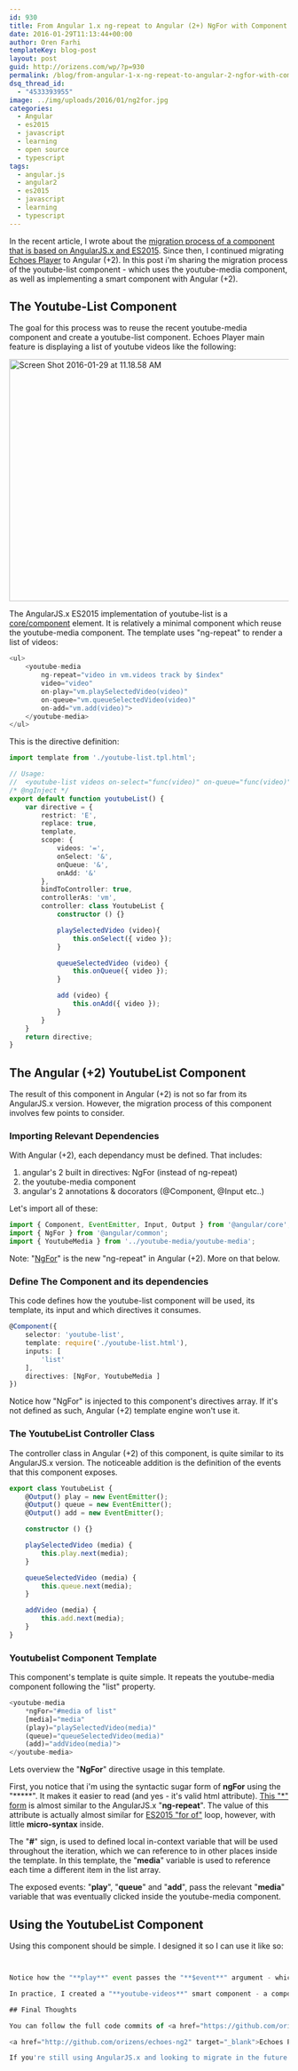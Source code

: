 ```yaml
---
id: 930
title: From Angular 1.x ng-repeat to Angular (2+) NgFor with Component
date: 2016-01-29T11:13:44+00:00
author: Oren Farhi 
templateKey: blog-post
layout: post
guid: http://orizens.com/wp/?p=930
permalink: /blog/from-angular-1-x-ng-repeat-to-angular-2-ngfor-with-component/
dsq_thread_id:
  - "4533393955"
image: ../img/uploads/2016/01/ng2for.jpg
categories:
  - Angular
  - es2015
  - javascript
  - learning
  - open source
  - typescript
tags:
  - angular.js
  - angular2
  - es2015
  - javascript
  - learning
  - typescript
---
```

In the recent article, I wrote about the <a href="http://orizens.com/wp/blog/migrating-a-component-to-angular-2-from-angular-1-x-es2015/" target="_blank">migration process of a component that is based on AngularJS.x and ES2015</a>. Since then, I continued migrating <a href="http://echotu.be" target="_blank">Echoes Player</a> to Angular (+2). In this post i'm sharing the migration process of the youtube-list component - which uses the youtube-media component, as well as implementing a smart component with Angular (+2).<!--more-->

## The Youtube-List Component

The goal for this process was to reuse the recent youtube-media component and create a youtube-list component. Echoes Player main feature is displaying a list of youtube videos like the following:

<img class="size-large wp-image-931 alignnone" src=".../../img/uploads/2016/01/Screen-Shot-2016-01-29-at-11.18.58-AM-1024x640.png" alt="Screen Shot 2016-01-29 at 11.18.58 AM" width="697" height="436" srcset=".../../img/uploads/2016/01/Screen-Shot-2016-01-29-at-11.18.58-AM-1024x640.png 1024w, .../../img/uploads/2016/01/Screen-Shot-2016-01-29-at-11.18.58-AM-300x188.png 300w, .../../img/uploads/2016/01/Screen-Shot-2016-01-29-at-11.18.58-AM-768x480.png 768w" sizes="(max-width: 697px) 100vw, 697px" />

The AngularJS.x ES2015 implementation of youtube-list is a <a href="https://github.com/orizens/angular-es2015-styleguide#srccorecomponents" target="_blank">core/component</a> element. It is relatively a minimal component which reuse the youtube-media component. The template uses "ng-repeat" to render a list of videos:

```typescript
<ul>
	<youtube-media 
		ng-repeat="video in vm.videos track by $index"
		video="video"
		on-play="vm.playSelectedVideo(video)"
		on-queue="vm.queueSelectedVideo(video)"
		on-add="vm.add(video)">
	</youtube-media>
</ul>
```

This is the directive definition:

```typescript
import template from './youtube-list.tpl.html';

// Usage:
//	<youtube-list videos on-select="func(video)" on-queue="func(video)"></youtube-list>
/* @ngInject */
export default function youtubeList() {
	var directive = {
		restrict: 'E',
		replace: true,
		template,
		scope: {
			videos: '=',
			onSelect: '&',
			onQueue: '&',
			onAdd: '&'
		},
		bindToController: true,
		controllerAs: 'vm',
		controller: class YoutubeList {
			constructor () {}

			playSelectedVideo (video){
				this.onSelect({ video });
			}

			queueSelectedVideo (video) {
				this.onQueue({ video });
			}

			add (video) {
				this.onAdd({ video });
			}
		}
	}
	return directive;
}
```

## The Angular (+2) YoutubeList Component

The result of this component in Angular (+2) is not so far from its AngularJS.x version. However, the migration process of this component involves few points to consider.

### Importing Relevant Dependencies

With Angular (+2), each dependancy must be defined. That includes:

  1. angular's 2 built in directives: NgFor (instead of ng-repeat)
  2. the youtube-media component
  3. angular's 2 annotations & docorators (@Component, @Input etc..)

Let's import all of these:

```typescript
import { Component, EventEmitter, Input, Output } from '@angular/core';
import { NgFor } from '@angular/common';
import { YoutubeMedia } from '../youtube-media/youtube-media';
```

Note: "<a href="https://angular.io/docs/ts/latest/api/common/NgFor-directive.html" target="_blank">NgFor</a>" is the new "ng-repeat" in Angular (+2). More on that below.

### Define The Component and its dependencies

This code defines how the youtube-list component will be used, its template, its input and which directives it consumes.

```typescript
@Component({
	selector: 'youtube-list',
	template: require('./youtube-list.html'),
	inputs: [
		'list'
	],
	directives: [NgFor, YoutubeMedia ]
})
```

Notice how "NgFor" is injected to this component's directives array. If it's not defined as such, Angular (+2) template engine won't use it.

### The YoutubeList Controller Class

The controller class in Angular (+2) of this component, is quite similar to its AngularJS.x version. The noticeable addition is the definition of the events that this component exposes.

```typescript
export class YoutubeList {
	@Output() play = new EventEmitter();
	@Output() queue = new EventEmitter();
	@Output() add = new EventEmitter();

	constructor () {}

	playSelectedVideo (media) {
		this.play.next(media);
	}

	queueSelectedVideo (media) {
		this.queue.next(media);
	}

	addVideo (media) {
		this.add.next(media);
	}
}
```

### Youtubelist Component Template

This component's template is quite simple. It repeats the youtube-media component following the "list" property.

```typescript
<youtube-media
	*ngFor="#media of list"
	[media]="media"
	(play)="playSelectedVideo(media)"
	(queue)="queueSelectedVideo(media)"
	(add)="addVideo(media)">
</youtube-media>
```

Lets overview the "**NgFor**" directive usage in this template.

First, you notice that i'm using the syntactic sugar form of **ngFor** using the "*****". It makes it easier to read (and yes - it's valid html attribute). <a href="https://angular.io/docs/ts/latest/guide/template-syntax.html#!#star-template" target="_blank">This "*" form</a> is almost similar to the AngularJS.x "**ng-repeat**". The value of this attribute is actually almost similar for <a href="http://devdocs.io/javascript/statements/for...of" target="_blank">ES2015 "for of"</a> loop, however, with little **micro-syntax** inside.

The "**#**" sign, is used to defined local in-context variable that will be used throughout the iteration, which we can reference to in other places inside the template. In this template, the "**media**" variable is used to reference each time a different item in the list array.

The exposed events: "**play**", "**queue**" and "**add**", pass the relevant "**media**" variable that was eventually clicked inside the youtube-media component.

## Using the YoutubeList Component

Using this component should be simple. I designed it so I can use it like so:

```typescript


Notice how the "**play**" event passes the "**$event**" argument - which will eventually be the selected media. This is a very important point to realise. In contrary to the "**ngFor**", there's is no reference in this context to a "**video**" property, but rather only to "**videos**" array. Referencing "**media**" here won't work (as we've probably did in AngularJS.x).

In practice, I created a "**youtube-videos**" smart component - a component that is rendered without any attributes, and it is attached to a certain route (currently the index route). This component initiates an http request call to youtube's api and upon response, saves the result in a "**videos**" property.

## Final Thoughts

You can follow the full code commits of <a href="https://github.com/orizens/echoes-ng2/issues/4" target="_blank">youtube-list commits in github</a>.

<a href="http://github.com/orizens/echoes-ng2" target="_blank">Echoes Player with ng2</a> is an open source project that you can follow, fork and overview at github.

If you're still using AngularJS.x and looking to migrate in the future to Angular (+2), I encourage you to start writing <a href="https://github.com/orizens/angular-es2015-styleguide" target="_blank">AngularJS.x with ES2015 and following a style guide</a>. You can overview the <a href="https://github.com/orizens/echoes/tree/es2015" target="_blank">ES2015 branch of Echoes</a> (at production <a href="http://echotu.be" target="_blank">http://echotu.be</a>) to see it in action.